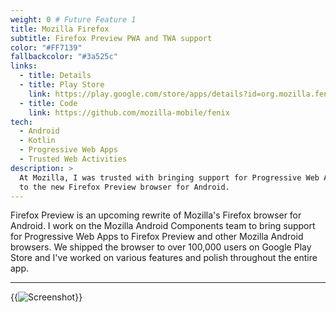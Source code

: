```yaml
---
weight: 0 # Future Feature 1
title: Mozilla Firefox
subtitle: Firefox Preview PWA and TWA support
color: "#FF7139"
fallbackcolor: "#3a525c"
links:
  - title: Details
  - title: Play Store
    link: https://play.google.com/store/apps/details?id=org.mozilla.fenix
  - title: Code
    link: https://github.com/mozilla-mobile/fenix
tech:
  - Android
  - Kotlin
  - Progressive Web Apps
  - Trusted Web Activities
description: >
  At Mozilla, I was trusted with bringing support for Progressive Web Apps
  to the new Firefox Preview browser for Android.
---
```


Firefox Preview is an upcoming rewrite of Mozilla's Firefox browser for Android.
I work on the Mozilla Android Components team to bring support for
Progressive Web Apps to Firefox Preview and other Mozilla Android browsers.
We shipped the browser to over 100,000 users on Google Play Store and I've
worked on various features and polish throughout the entire app.

---

{{<img src="screenshot.*" alt="Screenshot">}}
